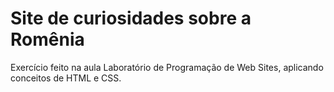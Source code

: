 # Site de curiosidades sobre a Romênia
Exercício feito na aula Laboratório de Programação de Web Sites, aplicando conceitos de HTML e CSS.
